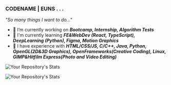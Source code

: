 ### CODENAME | EUNS . . .

*"So many things I want to do..."*

- 🔭 I’m currently working on ***Bootcamp, Internship, Algorithm Tests***
- 🌱 I'm currently learning ***FE&WebDev (React, TypeScript), DeepLearning (Python), Figma, Motion Graphics***
- 📔 I have experience with ***HTML/CSS/JS, C/C++, Java, Python, OpenGL(2D&3D Graphics), OpenFrameworks(Creative Coding), Linux, GIMP&Hitfilm Express(Photo and Video Editing)***

![Your Repository's Stats](https://github-readme-stats.vercel.app/api?username=ganyunhee&theme=gotham&hide_border=true)


![Your Repository's Stats](https://github-readme-stats.vercel.app/api/top-langs/?username=ganyunhee&theme=gotham&hide_border=true)

<!--
**ganyunhee/ganyunhee** is a ✨ _special_ ✨ repository because its `README.md` (this file) appears on your GitHub profile.

Here are some ideas to get you started:

- 🔭 I’m currently working on ...
- 🌱 I’m currently learning ...
- 👯 I’m looking to collaborate on ...
- 🤔 I’m looking for help with ...
- 💬 Ask me about ...
- 📫 How to reach me: ...
- 😄 Pronouns: ...
- ⚡ Fun fact: ...
-->
